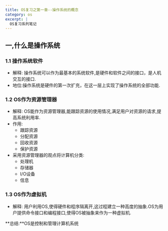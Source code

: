 ```yaml
---
title: OS复习之第一章--操作系统的概念
category: os
excerpt: |
  OS复习系列笔记
---
```



## 一,什么是操作系统

### 1.1 操作系统软件
- 解释: 操作系统可以作为最基本的系统软件,是硬件和软件之间的接口，是人机交互的接口.
- 地位:操作系统是硬件的第一次扩充，在这一层上实现了操作系统的全部功能.

### 1.2 OS作为资源管理器
- 解释: OS能作为资源管理器,能跟踪资源的使用情况,满足用户对资源的请求,提高系统利用率.
- 作用: 
    - 跟踪资源
    - 分配资源
    - 回收资源
    - 保护资源
- 采用资源管理器的观点将计算机分类:
    - 处理机
    - 存储器
    - I/O设备
    - 信息

### 1.3 OS作为虚拟机
- 解释: 用户利用OS,使得硬件和程序隔离开,这过程建立一种高度的抽象.OS为用户提供命令接口和编程接口,使得OS被抽象来作为一种虚拟机.

**总结:**OS是控制和管理计算机系统
